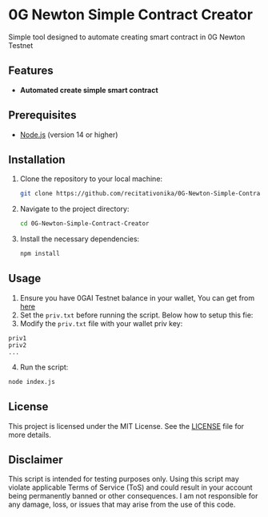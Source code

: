 # 0G Newton Simple Contract Creator
Simple tool designed to automate creating smart contract in 0G Newton Testnet

## Features
- **Automated create simple smart contract**

## Prerequisites
- [Node.js](https://nodejs.org/) (version 14 or higher)

## Installation

1. Clone the repository to your local machine:
   ```bash
   git clone https://github.com/recitativonika/0G-Newton-Simple-Contract-Creator.git
   ```
2. Navigate to the project directory:
   ```bash
   cd 0G-Newton-Simple-Contract-Creator 
   ```
4. Install the necessary dependencies:
   ```bash
   npm install
   ```

## Usage

1. Ensure you have 0GAI Testnet balance in your wallet, You can get from [here](https://hub.0g.ai/faucet)
2. Set the `priv.txt` before running the script. Below how to setup this fie:
3. Modify the `priv.txt` file with your wallet priv key:
```
priv1
priv2
...
```
4. Run the script:
```bash
node index.js
```

## License
This project is licensed under the MIT License. See the [LICENSE](LICENSE) file for more details.

## Disclaimer
This script is intended for testing purposes only. Using this script may violate applicable Terms of Service (ToS) and could result in your account being permanently banned or other consequences. I am not responsible for any damage, loss, or issues that may arise from the use of this code.

